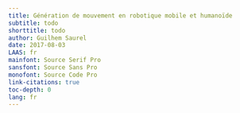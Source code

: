 ```yaml
---
title: Génération de mouvement en robotique mobile et humanoïde
subtitle: todo
shorttitle: todo
author: Guilhem Saurel
date: 2017-08-03
LAAS: fr
mainfont: Source Serif Pro
sansfont: Source Sans Pro
monofont: Source Code Pro
link-citations: true
toc-depth: 0
lang: fr
---
```

